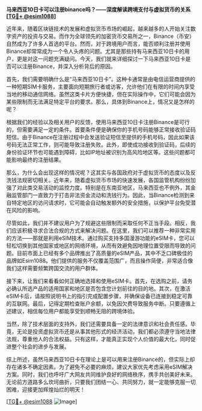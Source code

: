 **马来西亚10日卡可以注册binance吗？——深度解读跨境支付与虚拟货币的关系[[TG💪+ @esim1088](https://t.me/s/esim1088)]**

近年来，随着区块链技术的发展和虚拟货币市场的崛起，越来越多的人开始关注数字资产的投资与交易。而作为全球领先的加密货币交易所之一，Binance（币安）自然成为了许多人首选的平台。然而，对于跨境用户而言，能否顺利注册并使用Binance却常常成为一个令人头疼的问题。尤其是那些持有马来西亚10日卡的用户，更是对这一问题充满疑问。今天，我们就来详细探讨一下马来西亚10日卡是否可以注册Binance，并深入分析背后的原因。

首先，我们需要明确什么是“马来西亚10日卡”。这种卡通常是由电信运营商提供的一种短期SIM卡服务，主要面向短期旅行者或访客，允许他们在有限的时间内享受当地的移动通信网络。虽然这类卡片方便快捷，但在实际操作中，它们可能会因为某些限制而无法满足特定平台的要求。那么，具体到Binance上，情况又是怎样的呢？

根据我们的经验以及相关用户的反馈，使用马来西亚10日卡注册Binance是可行的，但需要满足一定的条件。首要条件便是确保你的手机号码能够正常接收验证码短信。由于Binance在注册过程中会发送验证短信至提供的手机号码，因此如果该号码无法正常工作，则可能导致注册失败。此外，即使成功接收到验证码，后续的身份验证环节也可能遇到障碍，比如IP地址被识别为高风险地区等。这些问题都可能影响最终的注册结果。

那么，为什么会出现这样的情况呢？这其实与各国政府对于虚拟货币的态度以及反洗钱法规密切相关。近年来，随着虚拟货币市场的快速发展，各国监管机构纷纷加强了对此类交易活动的监控力度。特别是在东南亚地区，马来西亚也不例外，其金融监管部门一直致力于打击非法资金流动和洗钱行为。因此，当Binance检测到来自特定地区的访问请求时，它可能会自动触发额外的安全措施，以保护平台免受潜在风险的影响。

尽管如此，我们并不建议用户为了规避这些限制而采取任何不正当手段。相反，我们应该积极寻求合法合规的方式来解决问题。在这里，我们可以推荐一种非常实用的方法——那就是利用eSIM技术。通过购买支持多国漫游功能的eSIM卡，您可以轻松切换到其他国家或地区的网络环境，从而有效避免因地理位置受限而导致的问题。目前市面上已经有多个品牌推出了高质量的eSIM产品，其中不乏口碑极佳的品牌如Esim1088。他们提供的服务不仅覆盖范围广，而且操作简便，非常适合像我们这样需要频繁跨国交流的用户群体。

接下来，让我们来看看如何正确地选择和使用eSIM卡。首先，在选购之前，请务必确认所选产品的适用国家和地区是否包含您计划前往的目的地。其次，在激活eSIM卡后，请按照说明书上的指引完成配置步骤，并确保设备已连接到稳定可靠的互联网。最后，记得定期检查账户余额，以免因欠费导致服务中断。只要遵循上述建议，相信每位用户都能享受到顺畅无阻的跨境体验。

当然，除了技术层面的支持外，我们还需要具备一定的法律意识和社会责任感。毕竟，无论是投资虚拟货币还是从事其他形式的经济活动，我们都必须遵守当地法律法规，尊重他人的合法权益。只有这样，才能真正实现个人价值的最大化，同时促进整个社会的进步与发展。

综上所述，虽然马来西亚10日卡在理论上是可以用来注册Binance的，但实际上却存在诸多不确定因素。为了避免不必要的麻烦，建议大家优先考虑采用eSIM解决方案。同时，我们也呼吁广大网友共同维护良好的网络秩序，携手共创美好未来。无论前方道路多么坎坷曲折，只要我们团结一心、共同努力，就一定能够克服一切困难，迎接更加辉煌灿烂的明天！

[[TG💪+ @esim1088](https://t.me/s/esim1088) ![Image](https://i.postimg.cc/4NQfJmqS/Snipaste-2025-05-13-00-14-12.png)]